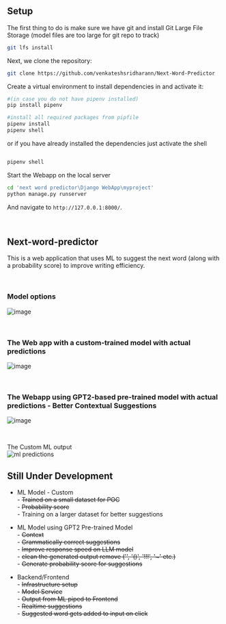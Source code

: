 ## Setup

The first thing to do is make sure we have git and install Git Large File Storage (model files are too large for git repo to track)
```sh
git lfs install
```
Next, we clone the repository:
```sh
git clone https://github.com/venkateshsridharann/Next-Word-Predictor
```
Create a virtual environment to install dependencies in and activate it:
```sh
#(in case you do not have pipenv installed)
pip install pipenv

#install all required packages from pipfile
pipenv install
pipenv shell
```
 

or if you have already installed the dependencies just activate the shell
```sh

pipenv shell
```

Start the Webapp on the local server
```sh
cd 'next word predictor\Django WebApp\myproject'
python manage.py runserver
```
And navigate to `http://127.0.0.1:8000/`.    

<br />

## Next-word-predictor

This is a web application that uses ML to suggest the next word (along with a probability score) to improve writing efficiency.  

<br />

### Model options 
![image](https://github.com/venkateshsridharann/Next-Word-Predictor/assets/36308828/1ef25ae9-7474-4a56-a8a6-0dfc9fe69b5d)


<br />

### The Web app with a custom-trained model with actual predictions
![image](https://github.com/venkateshsridharann/Next-Word-Predictor/assets/36308828/1aae75ae-d30f-4aa7-984c-02f83aa8734c)

<br />

### The Webapp using GPT2-based pre-trained model with actual predictions - Better Contextual Suggestions
![image](https://github.com/venkateshsridharann/Next-Word-Predictor/assets/36308828/03bb3938-11f6-4f5e-ab0a-57b3dca53a44)


<br />

The Custom ML output  
![ml predictions](https://github.com/venkateshsridharann/Next-Word-Predictor/assets/36308828/6947ba0c-237f-40cd-8d3a-82d4b04324d5)

  

    
## Still Under Development 

- ML Model  - Custom  
            -   ~~Trained on a small dataset for POC~~  
            -   ~~Probability score~~  
            -   Training on a larger dataset for better suggestions    

  
- ML Model using GPT2 Pre-trained Model  
            -   ~~Context~~  
            -   ~~Grammatically correct suggestions~~     
            -   ~~Improve response speed on LLM model~~  
            -   ~~clean the generated output remove ('\', '()', '!!!', '~' etc.)~~   
            -   ~~Generate probability score for suggestions~~    
            
            

- Backend/Frontend  
            -  ~~Infrastructure setup~~  
            -  ~~Model Service~~  
            -  ~~Output from ML piped to Frontend~~   
            -  ~~Realtime suggestions~~  
            -  ~~Suggested word gets added to input on click~~     
            

                    

